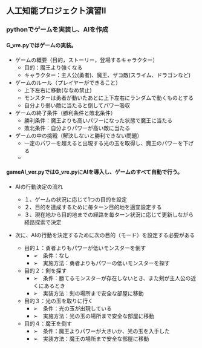 ## 人工知能プロジェクト演習Ⅱ
### pythonでゲームを実装し、AIを作成
#### G_vre.pyではゲームの実装。
- ゲームの概要（目的，ストーリー，登場するキャラクター）
  - 目的：魔王より強くなる
  - キャラクター：主人公(勇者)、魔王、ザコ敵(スライム、ドラゴンなど)
- ゲームのルール（プレイヤーができること）
  - 上下左右に移動(ななめ禁止)
  - モンスターは勇者が動いたあとに上下左右にランダムで動くものとする
  - 自分より弱い敵に当たると倒してパワー吸収
- ゲームの終了条件（勝利条件と敗北条件）
  - 勝利条件：魔王よりも高いパワーになった状態で魔王に当たる
  - 敗北条件：自分よりパワーが高い敵に当たる
- ゲームの中の挑戦（解決しないと勝利できない問題）
  - 一定のパワーを超えると出現する光の玉を取得し、魔王のパワーを下げる
  - 
#### gameAI_ver.pyではG_vre.pyにAIを導入し、ゲームのすべて自動で行う。
- AIの行動決定の流れ
  - １、ゲームの状況に応じて1つの目的を設定
  - ２、目的を達成するために毎ターン目的地を適宜設定する
  - ３、現在地から目的地までの経路を毎ターン状況に応じて更新しながら経路探索で決定
 
- 次に、AIの行動を決定するために次の目的（モード）を設定する必要がある
  - 目的１：勇者よりもパワーが低いモンスターを倒す
    - ➢　条件：なし
    - ➢　実施方法：勇者よりもパワーの低いモンスターを探す
  - 目的２：剣を探す
    - ➢　条件：勝てるモンスターが存在しないとき、また剣が主人公の近くにあるとき
    - ➢　実装方法：剣の場所まで安全な部屋に移動
  - 目的３：光の玉を取りに行く
    - ➢　条件：光の玉が出現している
    - ➢　実施方法：光の玉の場所まで安全な部屋に移動
  - 目的４：魔王を倒す
    - ➢　条件：魔王よりパワーが大きいか、光の玉を入手した
    - ➢　実装方法：魔王の場所まで安全な部屋に移動
